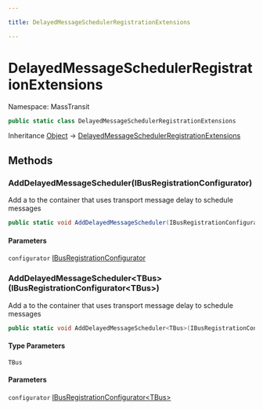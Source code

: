 ```yaml
---

title: DelayedMessageSchedulerRegistrationExtensions

---
```


# DelayedMessageSchedulerRegistrationExtensions

Namespace: MassTransit

```csharp
public static class DelayedMessageSchedulerRegistrationExtensions
```

Inheritance [Object](https://learn.microsoft.com/en-us/dotnet/api/system.object) → [DelayedMessageSchedulerRegistrationExtensions](../masstransit/delayedmessageschedulerregistrationextensions)

## Methods

### **AddDelayedMessageScheduler(IBusRegistrationConfigurator)**

Add a  to the container that uses transport message delay to schedule messages

```csharp
public static void AddDelayedMessageScheduler(IBusRegistrationConfigurator configurator)
```

#### Parameters

`configurator` [IBusRegistrationConfigurator](../masstransit/ibusregistrationconfigurator)<br/>

### **AddDelayedMessageScheduler\<TBus\>(IBusRegistrationConfigurator\<TBus\>)**

Add a  to the container that uses transport message delay to schedule messages

```csharp
public static void AddDelayedMessageScheduler<TBus>(IBusRegistrationConfigurator<TBus> configurator)
```

#### Type Parameters

`TBus`<br/>

#### Parameters

`configurator` [IBusRegistrationConfigurator\<TBus\>](../masstransit/ibusregistrationconfigurator-1)<br/>
